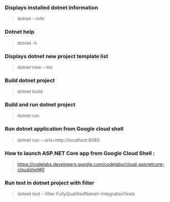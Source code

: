 ### Displays installed dotnet information
> dotnet --info

### Dotnet help
> dotnet -h

### Displays dotnet new project template list
> dotnet new --list

### Build dotnet project
> dotnet build

### Build and run dotnet project
> dotnet run

### Run dotnet application from Google cloud shell
> dotnet run --urls=http://localhost:8080

### How to launch ASP.NET Core app from Google Cloud Shell : 
> https://codelabs.developers.google.com/codelabs/cloud-aspnetcore-cloudshell#0

### Run test in dotnet project with filter
> dotnet test --filter FullyQualifiedName!~IntegrationTests
